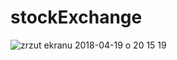 # stockExchange

![zrzut ekranu 2018-04-19 o 20 15 19](https://user-images.githubusercontent.com/25548451/39010354-b4235af0-440e-11e8-9781-93a714f434e0.png)
